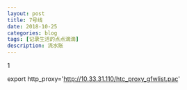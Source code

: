 ```yaml
---
layout: post
title: 7号线
date: 2018-10-25
categories: blog
tags: [记录生活的点点滴滴]
description: 流水账
---
```


1 

export http_proxy='http://10.33.31.110/htc_proxy_gfwlist.pac'






